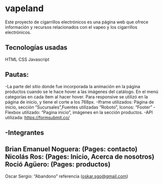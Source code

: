 # vapeland
Este proyecto de cigarrillos electrónicos es una página web que ofrece información y recursos relacionados con el vapeo y los cigarrillos electrónicos.

Tecnologías usadas
----------------------------------------------------------------------
HTML
CSS
Javascript

Pautas:
----------------------------------------------------------------------
-La parte del sitio donde fue incorporada la animación en la página productos cuando se le hace hover a las imágenes del catálogo. En el menú categorías en cada ítem al hacer hover.
Para responsive se utilizó en la página de inicio, y tiene el corte a los 768px. 
-Iframe utilizados: Página de inicio, sección “Sucursales”,Fuentes utilizadas “Roboto”, Iconos: “Footer”
-Flexbox utilizado: “Pagina inicio”, imágenes en la sección productos. 
-API utilizada: https://formsubmit.co/

-Integrantes
----------------------------------------------------------------------
Brian Emanuel Noguera: (Pages: contacto)
Nicolás Ros: (Pages: Inicio, Acerca de nosotros)
Roció Agüero: (Pages: productos)
----------------------------------------------------------------------
Oscar Sergio: “Abandono” referencia (oskar.sgo@gmail.com)
